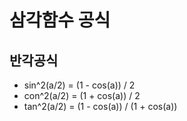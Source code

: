 # 삼각함수 공식

## 반각공식
* sin^2(a/2) = (1 - cos(a)) / 2
* con^2(a/2) = (1 + cos(a)) / 2
* tan^2(a/2) = (1 - cos(a)) / (1 + cos(a))

